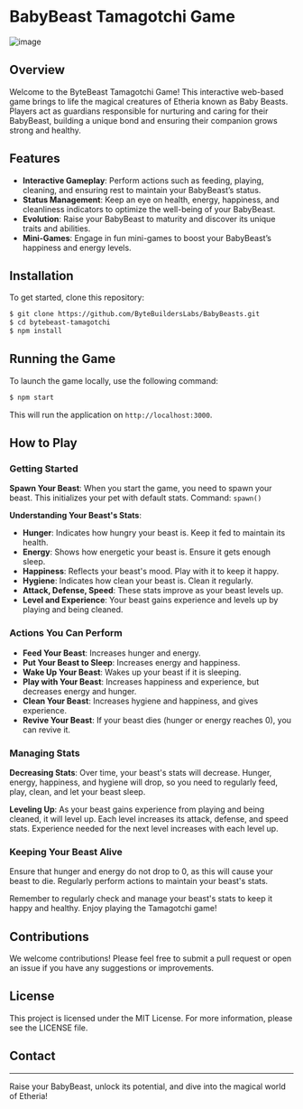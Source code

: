 # BabyBeast Tamagotchi Game
![image](https://github.com/user-attachments/assets/597126c5-bdf8-4c8a-bfb9-2317fb37efbc)


## Overview
Welcome to the ByteBeast Tamagotchi Game! This interactive web-based game brings to life the magical creatures of Etheria known as Baby Beasts. Players act as guardians responsible for nurturing and caring for their BabyBeast, building a unique bond and ensuring their companion grows strong and healthy.

## Features
- **Interactive Gameplay**: Perform actions such as feeding, playing, cleaning, and ensuring rest to maintain your BabyBeast’s status.
- **Status Management**: Keep an eye on health, energy, happiness, and cleanliness indicators to optimize the well-being of your BabyBeast.
- **Evolution**: Raise your BabyBeast to maturity and discover its unique traits and abilities.
- **Mini-Games**: Engage in fun mini-games to boost your BabyBeast’s happiness and energy levels.

## Installation
To get started, clone this repository:
```bash
$ git clone https://github.com/ByteBuildersLabs/BabyBeasts.git
$ cd bytebeast-tamagotchi
$ npm install
```

## Running the Game
To launch the game locally, use the following command:
```bash
$ npm start
```
This will run the application on `http://localhost:3000`.

## How to Play
### Getting Started
**Spawn Your Beast**:
When you start the game, you need to spawn your beast. This initializes your pet with default stats.
Command: `spawn()`

**Understanding Your Beast's Stats**:
- **Hunger**: Indicates how hungry your beast is. Keep it fed to maintain its health.
- **Energy**: Shows how energetic your beast is. Ensure it gets enough sleep.
- **Happiness**: Reflects your beast's mood. Play with it to keep it happy.
- **Hygiene**: Indicates how clean your beast is. Clean it regularly.
- **Attack, Defense, Speed**: These stats improve as your beast levels up.
- **Level and Experience**: Your beast gains experience and levels up by playing and being cleaned.

### Actions You Can Perform
- **Feed Your Beast**: Increases hunger and energy.
- **Put Your Beast to Sleep**: Increases energy and happiness.
- **Wake Up Your Beast**: Wakes up your beast if it is sleeping.
- **Play with Your Beast**: Increases happiness and experience, but decreases energy and hunger.
- **Clean Your Beast**: Increases hygiene and happiness, and gives experience.
- **Revive Your Beast**: If your beast dies (hunger or energy reaches 0), you can revive it.

### Managing Stats
**Decreasing Stats**:
Over time, your beast's stats will decrease. Hunger, energy, happiness, and hygiene will drop, so you need to regularly feed, play, clean, and let your beast sleep.

**Leveling Up**:
As your beast gains experience from playing and being cleaned, it will level up. Each level increases its attack, defense, and speed stats. Experience needed for the next level increases with each level up.

### Keeping Your Beast Alive
Ensure that hunger and energy do not drop to 0, as this will cause your beast to die. Regularly perform actions to maintain your beast's stats.

Remember to regularly check and manage your beast's stats to keep it happy and healthy. Enjoy playing the Tamagotchi game!

## Contributions
We welcome contributions! Please feel free to submit a pull request or open an issue if you have any suggestions or improvements.

## License
This project is licensed under the MIT License. For more information, please see the LICENSE file.

## Contact

---
Raise your BabyBeast, unlock its potential, and dive into the magical world of Etheria!

